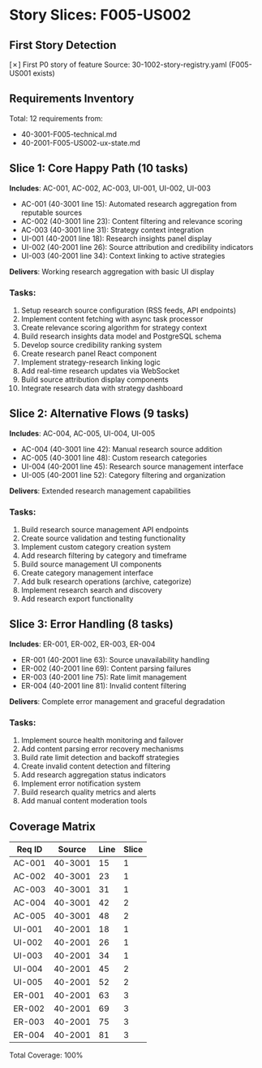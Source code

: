 # Story Slices: F005-US002

## First Story Detection
[✗] First P0 story of feature
Source: 30-1002-story-registry.yaml (F005-US001 exists)

## Requirements Inventory
Total: 12 requirements from:
- 40-3001-F005-technical.md
- 40-2001-F005-US002-ux-state.md

## Slice 1: Core Happy Path (10 tasks)
**Includes**: AC-001, AC-002, AC-003, UI-001, UI-002, UI-003
- AC-001 (40-3001 line 15): Automated research aggregation from reputable sources
- AC-002 (40-3001 line 23): Content filtering and relevance scoring
- AC-003 (40-3001 line 31): Strategy context integration
- UI-001 (40-2001 line 18): Research insights panel display
- UI-002 (40-2001 line 26): Source attribution and credibility indicators
- UI-003 (40-2001 line 34): Context linking to active strategies

**Delivers**: Working research aggregation with basic UI display

### Tasks:
1. Setup research source configuration (RSS feeds, API endpoints)
2. Implement content fetching with async task processor
3. Create relevance scoring algorithm for strategy context
4. Build research insights data model and PostgreSQL schema
5. Develop source credibility ranking system
6. Create research panel React component
7. Implement strategy-research linking logic
8. Add real-time research updates via WebSocket
9. Build source attribution display components
10. Integrate research data with strategy dashboard

## Slice 2: Alternative Flows (9 tasks)
**Includes**: AC-004, AC-005, UI-004, UI-005
- AC-004 (40-3001 line 42): Manual research source addition
- AC-005 (40-3001 line 48): Custom research categories
- UI-004 (40-2001 line 45): Research source management interface
- UI-005 (40-2001 line 52): Category filtering and organization

**Delivers**: Extended research management capabilities

### Tasks:
1. Build research source management API endpoints
2. Create source validation and testing functionality
3. Implement custom category creation system
4. Add research filtering by category and timeframe
5. Build source management UI components
6. Create category management interface
7. Add bulk research operations (archive, categorize)
8. Implement research search and discovery
9. Add research export functionality

## Slice 3: Error Handling (8 tasks)
**Includes**: ER-001, ER-002, ER-003, ER-004
- ER-001 (40-2001 line 63): Source unavailability handling
- ER-002 (40-2001 line 69): Content parsing failures
- ER-003 (40-2001 line 75): Rate limit management
- ER-004 (40-2001 line 81): Invalid content filtering

**Delivers**: Complete error management and graceful degradation

### Tasks:
1. Implement source health monitoring and failover
2. Add content parsing error recovery mechanisms
3. Build rate limit detection and backoff strategies
4. Create invalid content detection and filtering
5. Add research aggregation status indicators
6. Implement error notification system
7. Build research quality metrics and alerts
8. Add manual content moderation tools

## Coverage Matrix
| Req ID | Source | Line | Slice |
|--------|--------|------|-------|
| AC-001 | 40-3001 | 15 | 1 |
| AC-002 | 40-3001 | 23 | 1 |
| AC-003 | 40-3001 | 31 | 1 |
| AC-004 | 40-3001 | 42 | 2 |
| AC-005 | 40-3001 | 48 | 2 |
| UI-001 | 40-2001 | 18 | 1 |
| UI-002 | 40-2001 | 26 | 1 |
| UI-003 | 40-2001 | 34 | 1 |
| UI-004 | 40-2001 | 45 | 2 |
| UI-005 | 40-2001 | 52 | 2 |
| ER-001 | 40-2001 | 63 | 3 |
| ER-002 | 40-2001 | 69 | 3 |
| ER-003 | 40-2001 | 75 | 3 |
| ER-004 | 40-2001 | 81 | 3 |

Total Coverage: 100%